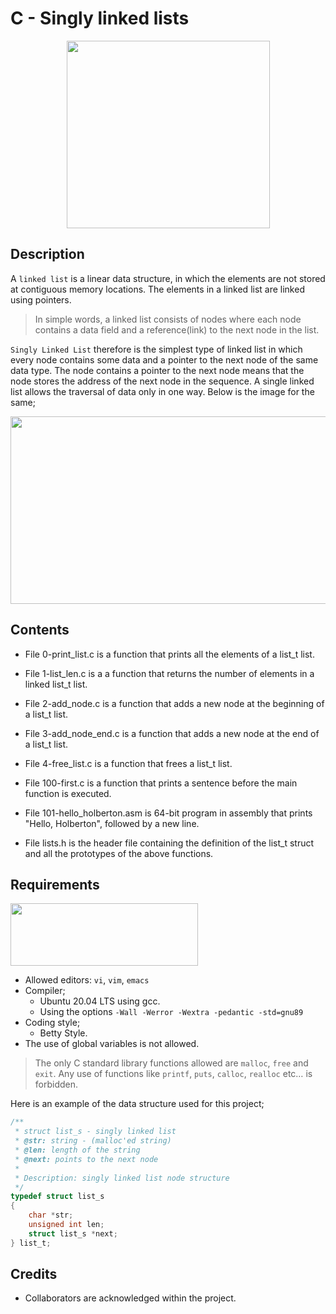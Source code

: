# C - Singly linked lists
<p align="center"> <img src="https://s3.amazonaws.com/intranet-projects-files/holbertonschool-low_level_programming/229/giphy-3.gif" width="325" height="300" /> </p>

## Description
A `linked list` is a linear data structure, in which the elements are not stored at contiguous memory locations. The elements in a linked list are linked using pointers.
> In simple words, a linked list consists of nodes where each node contains a data field and a reference(link) to the next node in the list.

`Singly Linked List` therefore is the simplest type of linked list in which every node contains some data and a pointer to the next node of the same data type. The node contains a pointer to the next node means that the node stores the address of the next node in the sequence. A single linked list allows the traversal of data only in one way. Below is the image for the same;

<img src="https://media.geeksforgeeks.org/wp-content/cdn-uploads/20200922124319/Singly-Linked-List1.png" width="700" height="300"/>

## Contents

- File 0-print_list.c is a function that prints all the elements of a list_t list.

- File 1-list_len.c is a a function that returns the number of elements in a linked list_t list.

- File 2-add_node.c is a function that adds a new node at the beginning of a list_t list.

- File 3-add_node_end.c is a function that adds a new node at the end of a list_t list.

- File 4-free_list.c is a function that frees a list_t list.

- File 100-first.c is a function that prints a sentence before the main function is executed.

- File 101-hello_holberton.asm is 64-bit program in assembly that prints "Hello, Holberton", followed by a new line.

- File lists.h is the header file containing the definition of the list_t struct and all the prototypes of the above functions.

## Requirements
<img src="https://alx-apply.hbtn.io/brand_alx/share_image_2019.jpg" width="300" height="100" />

- Allowed editors: `vi`, `vim`, `emacs`
- Compiler;
  - Ubuntu 20.04 LTS using gcc.
  - Using the options `-Wall -Werror -Wextra -pedantic -std=gnu89`
- Coding style;
  - Betty Style.
- The use of global variables is not allowed.
> The only C standard library functions allowed are `malloc`, `free` and `exit`.
> Any use of functions like `printf`, `puts`, `calloc`, `realloc` etc… is forbidden.

Here is an example of the data structure used for this project;
```C
/**
 * struct list_s - singly linked list
 * @str: string - (malloc'ed string)
 * @len: length of the string
 * @next: points to the next node
 *
 * Description: singly linked list node structure
 */
typedef struct list_s
{
    char *str;
    unsigned int len;
    struct list_s *next;
} list_t;
```

## Credits
- Collaborators are acknowledged within the project.

